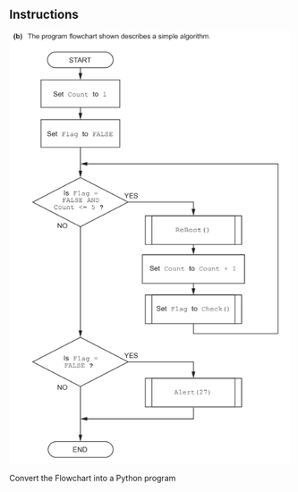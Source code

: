 ## Instructions

![image1](https://github.com/cosalt/Programming-challenges/blob/bed11ccb271725e7f1f02278be5c1cad1f9a1c09/2021%20-%20Oct%20%7C%20Nov/1.%20Flowchart%20ReBoot()/images/flowchart.png)

Convert the Flowchart into a Python program
